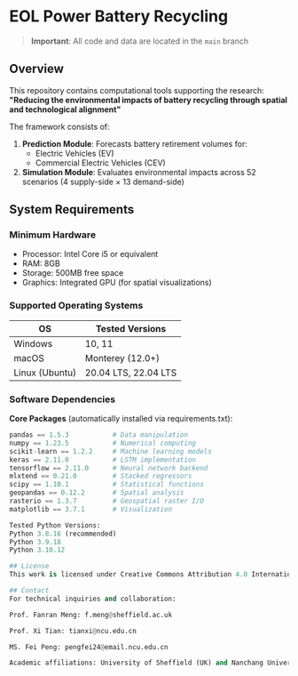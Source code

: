 # EOL Power Battery Recycling

> **Important**: All code and data are located in the `main` branch

## Overview
This repository contains computational tools supporting the research:  
**"Reducing the environmental impacts of battery recycling through spatial and technological alignment"**

The framework consists of:
1. **Prediction Module**: Forecasts battery retirement volumes for:
   - Electric Vehicles (EV)
   - Commercial Electric Vehicles (CEV)
2. **Simulation Module**: Evaluates environmental impacts across 52 scenarios (4 supply-side × 13 demand-side)

## System Requirements

### Minimum Hardware
- Processor: Intel Core i5 or equivalent
- RAM: 8GB
- Storage: 500MB free space
- Graphics: Integrated GPU (for spatial visualizations)

### Supported Operating Systems
| OS              | Tested Versions |
|-----------------|-----------------|
| Windows         | 10, 11          |
| macOS           | Monterey (12.0+) |
| Linux (Ubuntu)  | 20.04 LTS, 22.04 LTS |

### Software Dependencies
**Core Packages** (automatically installed via requirements.txt):
```python
pandas == 1.5.3           # Data manipulation
numpy == 1.23.5           # Numerical computing
scikit-learn == 1.2.2     # Machine learning models
keras == 2.11.0           # LSTM implementation
tensorflow == 2.11.0      # Neural network backend
mlxtend == 0.21.0         # Stacked regressors
scipy == 1.10.1           # Statistical functions
geopandas == 0.12.2       # Spatial analysis
rasterio == 1.3.7         # Geospatial raster I/O
matplotlib == 3.7.1       # Visualization

Tested Python Versions:
Python 3.8.16 (recommended)
Python 3.9.18
Python 3.10.12

## License
This work is licensed under Creative Commons Attribution 4.0 International (CC BY 4.0). When using this code, please cite the original publication.

## Contact
For technical inquiries and collaboration:

Prof. Fanran Meng: f.meng@sheffield.ac.uk

Prof. Xi Tian: tianxi@ncu.edu.cn

MS. Fei Peng: pengfei24@email.ncu.edu.cn

Academic affiliations: University of Sheffield (UK) and Nanchang University (China)
